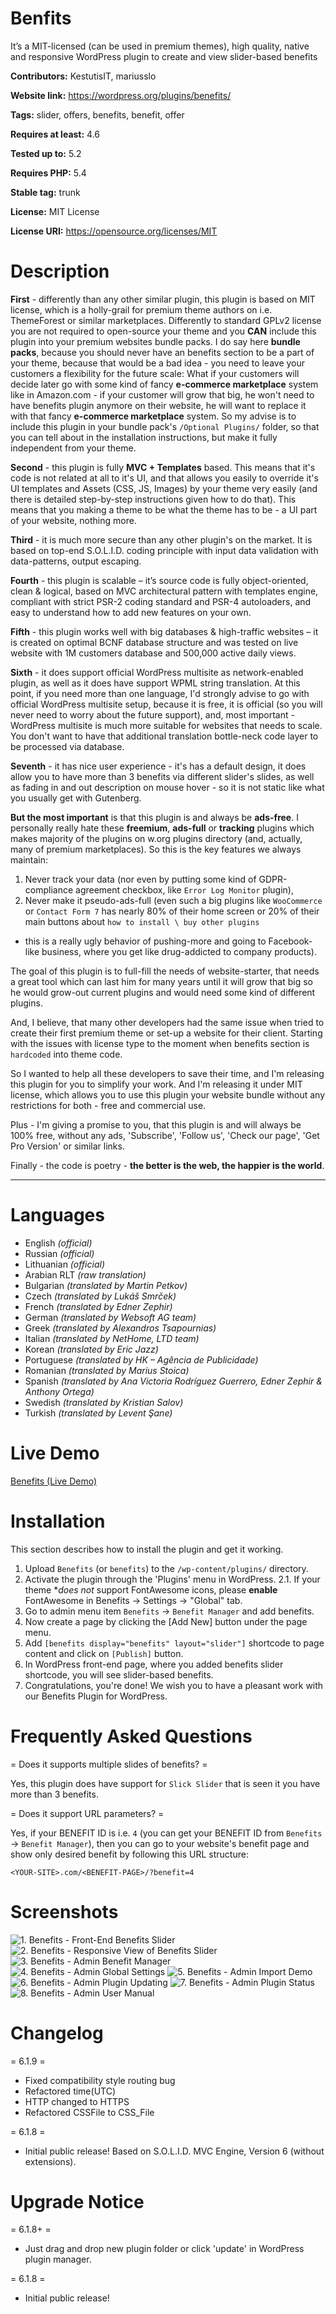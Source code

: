 # Benfits
It’s a MIT-licensed (can be used in premium themes), high quality, native and responsive WordPress plugin to create and view slider-based benefits

**Contributors:** KestutisIT, mariusslo

**Website link:** https://wordpress.org/plugins/benefits/

**Tags:** slider, offers, benefits, benefit, offer

**Requires at least:** 4.6

**Tested up to:** 5.2

**Requires PHP:** 5.4

**Stable tag:** trunk

**License:** MIT License

**License URI:** https://opensource.org/licenses/MIT


# Description

**First** - differently than any other similar plugin, this plugin is based on MIT license, which is a holly-grail for premium theme authors on i.e. ThemeForest or similar marketplaces.
Differently to standard GPLv2 license you are not required to open-source your theme and you **CAN** include this plugin into your premium websites bundle packs.
I do say here **bundle packs**, because you should never have an benefits section to be a part of your theme, because that would be a bad idea - you need to leave your customers a flexibility for the future scale:
What if your customers will decide later go with some kind of fancy **e-commerce marketplace** system like in Amazon.com - if your customer will grow that big, he won't need to have benefits plugin anymore on their website, he will want to replace it with that fancy **e-commerce marketplace** system.
So my advise is to include this plugin in your bundle pack's `/Optional Plugins/` folder, so that you can tell about in the installation instructions, but make it fully independent from your theme.

**Second** - this plugin is fully **MVC + Templates** based. This means that it's code is not related at all to it's UI, and that allows you easily to override it's UI templates and Assets (CSS, JS, Images) by your theme very easily (and there is detailed step-by-step instructions given how to do that).
This means that you making a theme to be what the theme has to be - a UI part of your website, nothing more.

**Third** - it is much more secure than any other plugin's on the market. It is based on top-end S.O.L.I.D. coding principle with input data validation with data-patterns, output escaping.

**Fourth** - this plugin is scalable – it’s source code is fully object-oriented, clean & logical, based on MVC architectural pattern with templates engine, compliant with strict PSR-2 coding standard and PSR-4 autoloaders, and easy to understand how to add new features on your own.

**Fifth** - this plugin works well with big databases & high-traffic websites – it is created on optimal BCNF database structure and was tested on live website with 1M customers database and 500,000 active daily views.

**Sixth** - it does support official WordPress multisite as network-enabled plugin, as well as it does have support WPML string translation.
At this point, if you need more than one language, I'd strongly advise to go with official WordPress multisite setup, because it is free, it is official (so you will never need to worry about the future support), and, most important - WordPress multisite is much more suitable for websites that needs to scale. You don't want to have that additional translation bottle-neck code layer to be processed via database.

**Seventh** - it has nice user experience - it's has a default design, it does allow you to have more than 3 benefits via different slider's slides, as well as fading in and out description on mouse hover - so it is not static like what you usually get with Gutenberg.

**But the most important** is that this plugin is and always be **ads-free**. I personally really hate these **freemium**, **ads-full** or **tracking** plugins which makes majority of the plugins on w.org plugins directory (and, actually, many of premium marketplaces). So this is the key features we always maintain:
1. Never track your data (nor even by putting some kind of GDPR-compliance agreement checkbox, like `Error Log Monitor` plugin),
2. Never make it pseudo-ads-full (even such a big plugins like `WooCommerce` or `Contact Form 7` has nearly 80% of their home screen or 20% of their main buttons about `how to install \ buy other plugins`
- this is a really ugly behavior of pushing-more and going to Facebook-like business, where you get like drug-addicted to company products).

The goal of this plugin is to full-fill the needs of website-starter, that needs a great tool which can last him for many years until it will grow that big so he would grow-out current plugins and would need some kind of different plugins.

And, I believe, that many other developers had the same issue when tried to create their first premium theme or set-up a website for their client. Starting with the issues with license type to the moment when benefits section is `hardcoded` into theme code.

So I wanted to help all these developers to save their time, and I'm releasing this plugin for you to simplify your work. And I'm releasing it under MIT license, which allows you to use this plugin your website bundle without any restrictions for both - free and commercial use.

Plus - I'm giving a promise to you, that this plugin is and will always be 100% free, without any ads, 'Subscribe', 'Follow us', 'Check our page', 'Get Pro Version' or similar links.

Finally - the code is poetry - __the better is the web, the happier is the world__.

- - - -
# Languages

* English _(official)_
* Russian _(official)_
* Lithuanian _(official)_
* Arabian RLT _(raw translation)_
* Bulgarian _(translated by Martin Petkov)_
* Czech _(translated by Lukáš Smrček)_
* French _(translated by Edner Zephir)_
* German _(translated by Websoft AG team)_
* Greek _(translated by Alexandros Tsapournias)_
* Italian _(translated by NetHome, LTD team)_
* Korean _(translated by Eric Jazz)_
* Portuguese _(translated by HK – Agência de Publicidade)_
* Romanian _(translated by Marius Stoica)_
* Spanish _(translated by Ana Victoria Rodríguez Guerrero, Edner Zephir & Anthony Ortega)_
* Swedish _(translated by Kristian Salov)_
* Turkish _(translated by Levent Şane)_

# Live Demo
[Benefits (Live Demo)](http://nativerental.com/cars/ "Benefits (Live Demo)")

# Installation

This section describes how to install the plugin and get it working.

1. Upload `Benefits` (or `benefits`) to the `/wp-content/plugins/` directory.
2. Activate the plugin through the 'Plugins' menu in WordPress.
2.1. If your theme **does not* support FontAwesome icons, please **enable** FontAwesome in Benefits -> Settings -> "Global" tab.
3. Go to admin menu item `Benefits` -> `Benefit Manager` and add benefits.
4. Now create a page by clicking the [Add New] button under the page menu.
5. Add `[benefits display="benefits" layout="slider"]` shortcode to page content and click on `[Publish]` button.
6. In WordPress front-end page, where you added benefits slider shortcode, you will see slider-based benefits.
7. Congratulations, you're done! We wish you to have a pleasant work with our Benefits Plugin for WordPress.


# Frequently Asked Questions

= Does it supports multiple slides of benefits? =

Yes, this plugin does have support for `Slick Slider` that is seen it you have more than 3 benefits.

= Does it support URL parameters? =

Yes, if your BENEFIT ID is i.e. `4` (you can get your BENEFIT ID from `Benefits` -> `Benefit Manager`), then you can go
to your website's benefit page and show only desired benefit by following this URL structure:

`
<YOUR-SITE>.com/<BENEFIT-PAGE>/?benefit=4
`


# Screenshots

![1. Benefits - Front-End Benefits Slider](https://ps.w.org/benefits/assets/screenshot-1.jpg)
![2. Benefits - Responsive View of Benefits Slider](https://ps.w.org/benefits/assets/screenshot-2.jpg)
![3. Benefits - Admin Benefit Manager](https://ps.w.org/benefits/assets/screenshot-3.jpg)
![4. Benefits - Admin Global Settings](https://ps.w.org/benefits/assets/screenshot-4.jpg)
![5. Benefits - Admin Import Demo](https://ps.w.org/benefits/assets/screenshot-5.jpg)
![6. Benefits - Admin Plugin Updating](https://ps.w.org/benefits/assets/screenshot-6.jpg)
![7. Benefits - Admin Plugin Status](https://ps.w.org/benefits/assets/screenshot-7.jpg)
![8. Benefits - Admin User Manual](https://ps.w.org/benefits/assets/screenshot-8.jpg)


# Changelog

= 6.1.9 =
* Fixed compatibility style routing bug
* Refactored time(UTC)
* HTTP changed to HTTPS
* Refactored CSSFile to CSS_File

= 6.1.8 =
* Initial public release! Based on S.O.L.I.D. MVC Engine, Version 6 (without extensions).


# Upgrade Notice

= 6.1.8+ =
* Just drag and drop new plugin folder or click 'update' in WordPress plugin manager.

= 6.1.8 =
* Initial public release!
